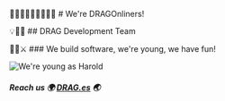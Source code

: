 👩🏻‍💻👩🏽‍💻👨🏿‍💻 # We're DRAGOnliners!

💡💾🐜 ## DRAG Development Team

🌠🌌⚔️ ### We build software, we're young, we have fun!

![We're young as Harold](https://pics.me.me/programmingisntstressfulatall-harold-22-years-old-makeameme-org-48486276.png "Harold at his prime")

##### Reach us 🌍 [DRAG.es](https://www.drag.es) 🌏


<!--
**devDrag/devDRAG** is a ✨ _special_ ✨ repository because its `README.md` (this file) appears on your GitHub profile.

Here are some ideas to get you started:

- 🔭 I’m currently working on ...
- 🌱 I’m currently learning ...
- 👯 I’m looking to collaborate on ...
- 🤔 I’m looking for help with ...
- 💬 Ask me about ...
- 📫 How to reach me: ...
- 😄 Pronouns: ...
- ⚡ Fun fact: ...
-->
